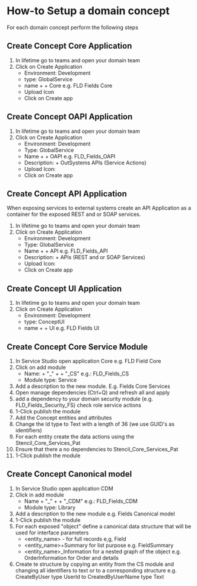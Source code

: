 
# How-to Setup a domain concept

For each domain concept perform the following steps

## Create Concept Core Application

1. In lifetime go to teams and open your domain team
1. Click on Create Application
    * Environment: Development
    * type: GlobalService
    * name <domainprefix> +<concept> + Core e.g. FLD Fields Core
    * Upload Icon <your domain concept icon>
    * Click on Create app

## Create Concept OAPI Application

1. In lifetime go to teams and open your domain team
1. Click on Create Application
    * Environment: Development
    * Type: GlobalService
    * Name <domainprefix> +<concept> + OAPI e.g. FLD_Fields_OAPI
    * Description: <domain> + <concept> OutSystems APIs (Service Actions)
    * Upload Icon: <your domain concept icon>
    * Click on Create app

## <optional> Create Concept API Application 

When exposing services to external systems create an API Application as a container for the exposed REST and or SOAP services.

1. In lifetime go to teams and open your domain team
1. Click on Create Application
    * Environment: Development
    * Type: GlobalService
    * Name <domainprefix> +<concept> + API e.g. FLD_Fields_API
    * Description: <domain> + <concept> APIs (REST and or SOAP Services)
    * Upload Icon: <your domain concept icon>
    * Click on Create app

## Create Concept UI Application

1. In lifetime go to teams and open your domain team
1. Click on Create Application
    * Environment: Development
    * type: ConceptUI 
    * name <domainprefix> +<concept> + UI e.g. FLD Fields UI

## Create Concept Core Service Module

1. In Service Studio open application <domainprefix> <concept> Core e.g. FLD Field Core
1. Click on add module
    * Name: <DomainPrefix> + "_" + <concept> + "_CS" e.g.: FLD_Fields_CS
    * Module type: Service
1. Add a description to the new module. E.g. Fields Core Services
1. Open manage dependencies (Ctrl+Q) and refresh all and apply
1. add a dependency to your domain security module (e.g. FLD_Fields_Security_FS) check role service actions
1. 1-Click publish the module
1. Add the Concept entities and attributes
1. Change the Id type to Text with a length of 36 (we use GUID's as identifiers)
1. For each entity create the data actions using the Stencil_Core_Services_Pat
1. Ensure that there a no dependencies to Stencil_Core_Services_Pat
1. 1-Click publish the module

## Create Concept Canonical model

1. In Service Studio open application CDM <domainname>
1. Click in add module
    * Name <domainprefix> + "_" + <concept> + "_CDM" e.g.: FLD_Fields_CDM
    * Module type: Library
1. Add a description to the new module e.g. Fields Canonical model
1. 1-Click publish the module
1. For each exposed "object" define a canonical data structure that will be used for interface parameters
    * <entity_name> - for full records e,g, Field
    * <entity_name>+Summary for list purpose e.g. FieldSummary
    * <entity_name>_Information for a nested graph of the object e.g. OrderInformation for Order and details
1. Create te structure by copying an entity from the CS module and changing all identifiers to text or to a corresponding structure e.g. CreateByUser type UserId to CreatedByUserName type Text
